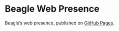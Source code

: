 # Beagle Web Presence

Beagle’s web presence, published on [GitHub Pages](https://acBerger.github.io/Beagle/branches/fix-hamcrest).